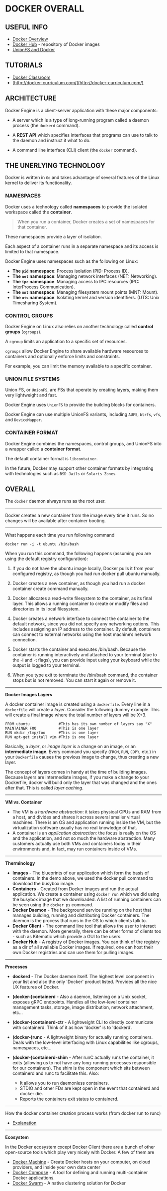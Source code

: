 # DOCKER OVERALL

## USEFUL INFO
  - [Docker Overview](https://docs.docker.com/engine/docker-overview/)
  - [Docker Hub](https://hub.docker.com/) - repository of Docker images
  - [UnionFS and Docker](https://medium.com/@paccattam/drooling-over-docker-2-understanding-union-file-systems-2e9bf204177c)


## TUTORIALS

  - [Docker Classroom](https://training.play-with-docker.com/)
  - [http://docker-curriculum.com/](http://docker-curriculum.com/)




## ARCHITECTURE

Docker Engine is a client-server application with these major components:

  - A server which is a type of long-running program called a daemon process (the `dockerd` command).

  - A **REST API** which specifies interfaces that programs can use to talk to the daemon and instruct it what to do.

  - A command line interface (CLI) client (the `docker` command).



## THE UNERLYING TECHNOLOGY

Docker is written in `Go` and takes advantage of several features of the Linux kernel to deliver its functionality.

### NAMESPACES

Docker uses a technology called **namespaces** to provide the isolated workspace called the **container**. 

> When you run a container, Docker creates a set of namespaces for that container.

These namespaces provide a layer of isolation. 

Each aspect of a container runs in a separate namespace and its access is limited to that namespace.

Docker Engine uses namespaces such as the following on Linux:

  - **The `pid` namespace**: Process isolation (PID: Process ID).
  - **The `net` namespace**: Managing network interfaces (NET: Networking).
  - **The `ipc` namespace**: Managing access to IPC resources (IPC: InterProcess Communication).
  - **The `mnt` namespace**: Managing filesystem mount points (MNT: Mount).
  - **The `uts` namespace**: Isolating kernel and version identifiers. (UTS: Unix Timesharing System).


### CONTROL GROUPS

Docker Engine on Linux also relies on another technology called **control groups** (`cgroups`). 

A `cgroup` limits an application to a specific set of resources. 

`cgroups` allow Docker Engine to share available hardware resources to containers and optionally enforce limits and constraints. 

For example, you can limit the memory available to a specific container.


### UNION FILE SYSTEMS

Union FS, or `UnionFS`, are FSs that operate by creating layers, making them very lightweight and fast. 

Docker Engine uses `UnionFS` to provide the building blocks for containers. 

Docker Engine can use multiple UnionFS variants, including `AUFS`, `btrfs`, `vfs`, and `DeviceMapper`.


### CONTAINER FORMAT

Docker Engine combines the namespaces, control groups, and UnionFS into a wrapper called a **container format**. 

The default container format is `libcontainer`. 

In the future, Docker may support other container formats by integrating with technologies such as `BSD Jails` or `Solaris Zones`.






## OVERALL

The `docker` daemon always runs as the root user.
____________________

Docker creates a new container from the image every time it runs. So no changes will be available after container booting.

____________________

What happens each time you run following command
```
docker run -i -t ubuntu /bin/bash
```

When you run this command, the following happens (assuming you are using the default registry configuration):

  1. If you do not have the ubuntu image locally, Docker pulls it from your configured registry, as though you had run docker pull ubuntu manually.

  2. Docker creates a new container, as though you had run a docker container create command manually.

  3. Docker allocates a read-write filesystem to the container, as its final layer. This allows a running container to create or modify files and directories in its local filesystem.

  4. Docker creates a network interface to connect the container to the default network, since you did not specify any networking options. This includes assigning an IP address to the container. By default, containers can connect to external networks using the host machine’s network connection.

  5. Docker starts the container and executes /bin/bash. Because the container is running interactively and attached to your terminal (due to the -i and -t flags), you can provide input using your keyboard while the output is logged to your terminal.

  6. When you type exit to terminate the /bin/bash command, the container stops but is not removed. You can start it again or remove it.

___________________

**Docker Images Layers**


A docker container image is created using a `dockerfile`. Every line in a `dockerfile` will create a *layer*. Consider the following dummy example. This will create a final image where the total number of layers will be X+3.
```
FROM ubuntu             #This has its own number of layers say "X"
MAINTAINER FOO          #This is one layer 
RUN mkdir /tmp/foo      #This is one layer 
RUN apt-get install vim #This is one layer 
```

Basically, a *layer*, or *image layer* is a change on an image, or an **intermediate image**. Every command you specify (`FROM`, `RUN`, `COPY`, etc.) in your `Dockerfile` causes the previous image to change, thus creating a new layer.

The concept of layers comes in handy at the time of building images. Because layers are intermediate images, if you make a change to your Dockerfile, docker will build only the layer that was changed and the ones after that. This is called *layer caching*.

____________________

**VM vs. Container**
  - The VM is a *hardware abstraction*: it takes physical CPUs and RAM from a host, and divides and shares it across several smaller virtual machines. There is an OS and application running inside the VM, but the virtualization software usually has no real knowledge of that.
  - A container is an *application abstraction*: the focus is really on the OS and the application, and not so much the hardware abstraction. Many customers actually use both VMs and containers today in their environments and, in fact, may run containers inside of VMs.

____________________

**Therminology**

  - **Images** - The blueprints of our application which form the basis of containers. In the demo above, we used the docker pull command to download the busybox image.
  - **Containers** - Created from Docker images and run the actual application. We create a container using `docker run` which we did using the busybox image that we downloaded. A list of running containers can be seen using the `docker ps` command.
  - **Docker Daemon** - The background service running on the host that manages building, running and distributing Docker containers. The daemon is the process that runs in the OS to which clients talk to.
  - **Docker Client** - The command line tool that allows the user to interact with the daemon. More generally, there can be other forms of clients too - such as Kitematic which provide a GUI to the users.
  - **Docker Hub** - A registry of Docker images. You can think of the registry as a dir of all available Docker images. If required, one can host their own Docker registries and can use them for pulling images.
  
____________________

**Processes**

  - **dockerd** - The Docker daemon itself. The highest level component in your list and also the only 'Docker' product listed. Provides all the nice UX features of Docker.

  - **(docker-)containerd** - Also a daemon, listening on a Unix socket, exposes gRPC endpoints. Handles all the low-level container management tasks, storage, image distribution, network attachment, etc...

  - **(docker-)containerd-ctr** - A lightweight CLI to directly communicate with containerd. Think of it as how 'docker' is to 'dockerd'.

  - **(docker-)runc** - A lightweight binary for actually running containers. Deals with the low-level interfacing with Linux capabilities like cgroups, namespaces, etc...

  - **(docker-)containerd-shim** - After runC actually runs the container, it exits (allowing us to not have any long-running processes responsible for our containers). The shim is the component which sits between containerd and runc to facilitate this. Also:
    - It allows you to run daemonless containers.
    - STDIO and other FDs are kept open in the event that containerd and docker die.
    - Reports the containers exit status to containerd.
____________________

How the docker container creation process works (from docker run to runc)

  - [Explanation](https://prefetch.net/blog/2018/02/19/how-the-docker-container-creation-process-works-from-docker-run-to-runc/)


____________________

**Ecosystem**

In the Docker ecosystem cxcept Docker Client there are a bunch of other open-source tools which play very nicely with Docker. A few of them are
  - [Docker Machine](https://docs.docker.com/machine/) - Create Docker hosts on your computer, on cloud providers, and inside your own data center
  - [Docker Compose](https://docs.docker.com/compose/) - A tool for defining and running multi-container Docker applications.
  - [Docker Swarm](https://docs.docker.com/swarm/) - A native clustering solution for Docker





